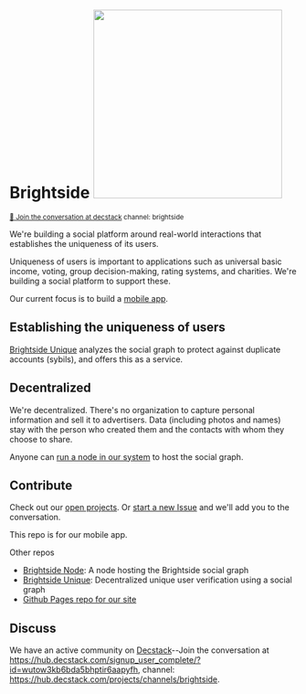 # Brightside <img width="330px" src="images/brightside.svg"/>
<sup>[💬 Join the conversation at decstack](https://hub.decstack.com/signup_user_complete/?id=wutow3kb6bda5bhptir6aapyfh) channel: brightside</sup>

We're building a social platform around real-world interactions that establishes the uniqueness of its users.

Uniqueness of users is important to applications such as universal basic income, voting, group decision-making, rating systems, and charities.  We're building a social platform to support these.

Our current focus is to build a [mobile app](https://github.com/Brightside-Social/brightside/wiki/Brightside-Mobile).

## Establishing the uniqueness of users

[Brightside Unique](https://github.com/Brightside-Social/brightside-unique) analyzes the social graph to protect against duplicate accounts (sybils), and offers this as a service.

## Decentralized

We're decentralized.  There's no organization to capture personal information and sell it to advertisers.  Data (including photos and names) stay with the person who created them and the contacts with whom they choose to share.

Anyone can [run a node in our system](https://github.com/Brightside-Social/brightside-node) to host the social graph.

## Contribute

Check out our [open projects](https://github.com/orgs/Brightside-Social/projects).  Or [start a new Issue](https://github.com/Brightside-Social/brightside/issues) and we'll add you to the conversation.

This repo is for our mobile app.

Other repos
* [Brightside Node](https://github.com/Brightside-Social/brightside-node): A node hosting the Brightside social graph
* [Brightside Unique](https://github.com/Brightside-Social/brightside-unique): Decentralized unique user verification using a social graph
* [Github Pages repo for our site](https://github.com/Brightside-Social/Brightside-Social.github.io)

## Discuss

We have an active community on [Decstack](http://decstack.com/)--Join the conversation at https://hub.decstack.com/signup_user_complete/?id=wutow3kb6bda5bhptir6aapyfh, channel: https://hub.decstack.com/projects/channels/brightside.
